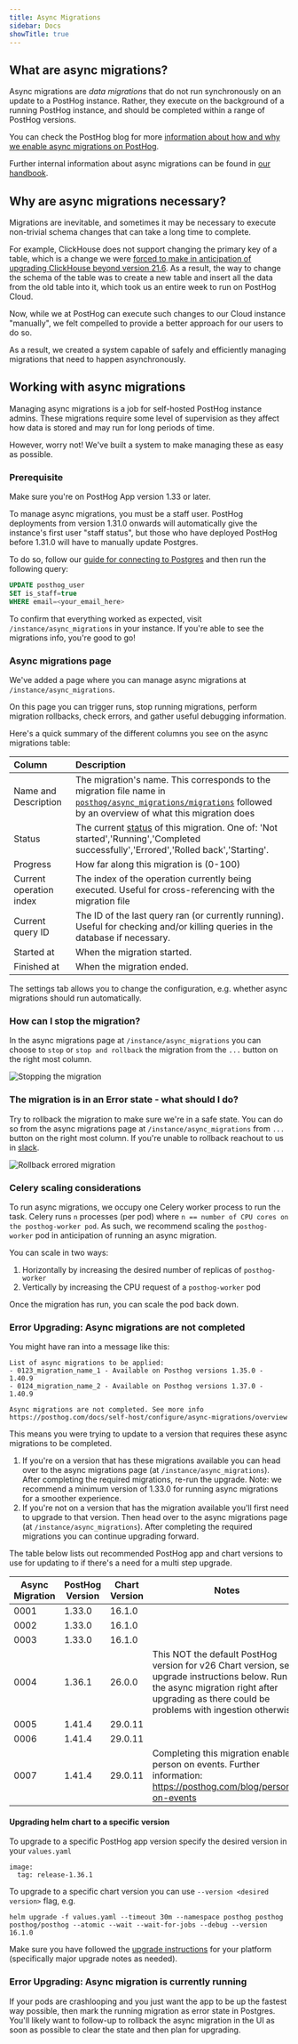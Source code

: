 ```yaml
---
title: Async Migrations
sidebar: Docs
showTitle: true
---
```


## What are async migrations?

Async migrations are _data migrations_ that do not run synchronously on an update to a PostHog instance. Rather, they execute on the background of a running PostHog instance, and should be completed within a range of PostHog versions.

You can check the PostHog blog for more [information about how and why we enable async migrations on PostHog](/blog/async-migrations).

Further internal information about async migrations can be found in [our handbook](/handbook/engineering/databases/async-migrations).

## Why are async migrations necessary?

Migrations are inevitable, and sometimes it may be necessary to execute non-trivial schema changes that can take a long time to complete.

For example, ClickHouse does not support changing the primary key of a table, which is a change we were [forced to make in anticipation of upgrading ClickHouse beyond version 21.6](https://github.com/PostHog/posthog/issues/5684). As a result, the way to change the schema of the table was to create a new table and insert all the data from the old table into it, which took us an entire week to run on PostHog Cloud.

Now, while we at PostHog can execute such changes to our Cloud instance "manually", we felt compelled to provide a better approach for our users to do so.

As a result, we created a system capable of safely and efficiently managing migrations that need to happen asynchronously.

## Working with async migrations

Managing async migrations is a job for self-hosted PostHog instance admins. These migrations require some level of supervision as they affect how data is stored and may run for long periods of time.

However, worry not! We've built a system to make managing these as easy as possible.

### Prerequisite

Make sure you're on PostHog App version 1.33 or later.

To manage async migrations, you must be a staff user. PostHog deployments from version 1.31.0 onwards will automatically give the instance's first user "staff status", but those who have deployed PostHog before 1.31.0 will have to manually update Postgres.

To do so, follow our [guide for connecting to Postgres](/docs/self-host/deploy/troubleshooting#how-do-i-connect-to-postgres) and then run the following query:

```sql
UPDATE posthog_user
SET is_staff=true
WHERE email=<your_email_here>
```

To confirm that everything worked as expected, visit `/instance/async_migrations` in your instance. If you're able to see the migrations info, you're good to go!

### Async migrations page

We've added a page where you can manage async migrations at `/instance/async_migrations`.

On this page you can trigger runs, stop running migrations, perform migration rollbacks, check errors, and gather useful debugging information.

Here's a quick summary of the different columns you see on the async migrations table:

| Column | Description |
| :----- | :-------- |
| Name and Description | The migration's name. This corresponds to the migration file name in [`posthog/async_migrations/migrations`](https://github.com/PostHog/posthog/tree/master/posthog/async_migrations/migrations) followed by an overview of what this migration does |
| Status | The current [status](https://github.com/PostHog/posthog/blob/master/posthog/models/async_migration.py#L5) of this migration. One of: 'Not started','Running','Completed successfully','Errored','Rolled back','Starting'. |
| Progress | How far along this migration is (0-100) |
| Current operation index | The index of the operation currently being executed. Useful for cross-referencing with the migration file |
| Current query ID | The ID of the last query ran (or currently running). Useful for checking and/or killing queries in the database if necessary. |
| Started at | When the migration started. |
| Finished at | When the migration ended. |

The settings tab allows you to change the configuration, e.g. whether async migrations should run automatically.

### How can I stop the migration?

In the async migrations page at `/instance/async_migrations` you can choose to `stop` or `stop and rollback` the migration from the `...` button on the right most column.

![Stopping the migration](../../../images/async-migrations-stop-rollback.png)

### The migration is in an Error state - what should I do?

Try to rollback the migration to make sure we're in a safe state. You can do so from the async migrations page at `/instance/async_migrations` from `...` button on the right most column. If you're unable to rollback reachout to us in [slack](/slack).

![Rollback errored migration](../../../images/async-migrations-error-rollback-button.png)


### Celery scaling considerations

To run async migrations, we occupy one Celery worker process to run the task. Celery runs `n` processes (per pod) where `n == number of CPU cores on the posthog-worker pod`. As such, we recommend scaling the `posthog-worker` pod in anticipation of running an async migration.

You can scale in two ways:

1. Horizontally by increasing the desired number of replicas of `posthog-worker`
2. Vertically by increasing the CPU request of a `posthog-worker` pod

Once the migration has run, you can scale the pod back down.

### Error Upgrading: Async migrations are not completed

You might have ran into a message like this:
```
List of async migrations to be applied:
- 0123_migration_name_1 - Available on Posthog versions 1.35.0 - 1.40.9
- 0124_migration_name_2 - Available on Posthog versions 1.37.0 - 1.40.9

Async migrations are not completed. See more info https://posthog.com/docs/self-host/configure/async-migrations/overview
```

This means you were trying to update to a version that requires these async migrations to be completed.
1. If you're on a version that has these migrations available you can head over to the async migrations page (at `/instance/async_migrations`). After completing the required migrations, re-run the upgrade. Note: we recommend a minimum version of 1.33.0 for running async migrations for a smoother experience.
1. If you're not on a version that has the migration available you'll first need to upgrade to that version. Then head over to the async migrations page (at `/instance/async_migrations`). After completing the required migrations you can continue upgrading forward.

The table below lists out recommended PostHog app and chart versions to use for updating to if there's a need for a multi step upgrade.

| Async Migration | PostHog Version | Chart Version | Notes  |
| --------------- | --------------- | --------------| ------ |
| 0001            | 1.33.0          | 16.1.0        |        |
| 0002            | 1.33.0          | 16.1.0        |        |
| 0003            | 1.33.0          | 16.1.0        |        |
| 0004            | 1.36.1          | 26.0.0        | This NOT the default PostHog version for v26 Chart version, see upgrade instructions below. Run the async migration right after upgrading as there could be problems with ingestion otherwise | 
| 0005            | 1.41.4          | 29.0.11       |        |
| 0006            | 1.41.4          | 29.0.11       |        |
| 0007            | 1.41.4          | 29.0.11       | Completing this migration enables person on events. Further information: https://posthog.com/blog/persons-on-events |

#### Upgrading helm chart to a specific version

To upgrade to a specific PostHog app version specify the desired version in your `values.yaml`
```
image:
  tag: release-1.36.1
```

To upgrade to a specific chart version you can use `--version <desired version>` flag, e.g.
```
helm upgrade -f values.yaml --timeout 30m --namespace posthog posthog posthog/posthog --atomic --wait --wait-for-jobs --debug --version 16.1.0
```
Make sure you have followed the [upgrade instructions](https://posthog.com/docs/runbook/upgrading-posthog) for your platform (specifically major upgrade notes as needed).

### Error Upgrading: Async migration is currently running 

If your pods are crashlooping and you just want the app to be up the fastest way possible, then mark the running migration as error state in Postgres. You'll likely want to follow-up to rollback the async migration in the UI as soon as possible to clear the state and then plan for upgrading.
